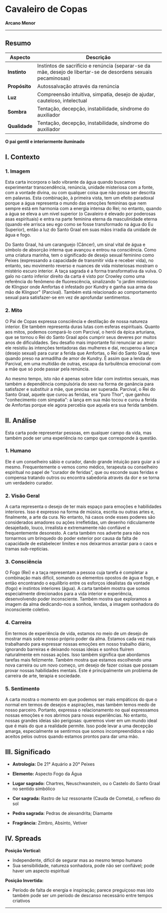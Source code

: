# Cavaleiro de Copas

**Arcano Menor**

---

## **Resumo**

| **Aspecto** | **Descrição** |
|-------------|---------------|
| **Instinto** | Instintos de sacrifício e renúncia (separar-se da mãe, desejo de libertar-se de desordens sexuais pecaminosas) |
| **Propósito** | Autossalvação através da renúncia |
| **Luz** | Compreensão intuitiva, simpatia, desejo de ajudar, cauteloso, intelectual |
| **Sombra** | Tentação, decepção, instabilidade, síndrome do auxiliador |
| **Qualidade** | Tentação, decepção, instabilidade, síndrome do auxiliador |

**O pai gentil e interiormente iluminado**

## **I. Contexto**

### **1. Imagem**

Esta carta incorpora o lado vibrante da água quando buscamos experimentar transcendência, renúncia, unidade misteriosa com a fonte, com a vontade divina, ou com qualquer coisa que não possa ser descrita em palavras. Esta combinação, à primeira vista, tem um efeito paradoxal porque a água representa o mundo das emoções femininas que nem sempre está em harmonia com a energia intensa do Rei; no entanto, quando a água se eleva a um nível superior (o Cavaleiro é elevado por poderosas asas espirituais) e entra na parte feminina eterna da masculinidade eterna (quando ele arrisca seu ego como se fosse transformado na água do Eu Superior), então a luz do Santo Graal em suas mãos irradia da unidade de água e fogo.

Do Santo Graal, há um caranguejo (Câncer), um sinal vital de água e símbolo de absorção interna que avançou e entrou na consciência. Como uma criatura marinha, tem o significado de desejo sexual feminino como Peixes (expressando a capacidade de transmitir vida e receber vida), no entanto, seu movimento reverso e nuances de vida misteriosas mostram o mistério escuro interior. A taça sagrada é a forma transformativa da vulva. O galo no canto inferior direito da carta é visto por Crowley como uma referência do fenômeno de fluorescência, sinalizando "o jardim misterioso de Klingsor onde Amfortas é infestado por Kundry e ganha sua arma da mão de Klingsor" (Parcival). Também está relacionado ao comportamento sexual para satisfazer-se em vez de aprofundar sentimentos.

### **2. Mito**

O Pai de Copas expressa consciência e destilação de nossa natureza interior. Ele também representa duras lutas com esferas espirituais. Quanto aos mitos, podemos compará-lo com Parcival, o herói da épica arturiana, que se tornou o Rei do Santo Graal após cumprir seus deveres por muitos anos de dificuldades. Seu desafio mais importante foi renunciar ao amor: ele resistiu às intenções tentadoras das mulheres e daí, recuperou a lança (desejo sexual) para curar a ferida que Amfortas, o Rei do Santo Graal, teve quando preso na armadilha de amor de Kundry. É assim que a lenda de Parcival, em uma multidão de outras, escapa da turbulência emocional com a mãe que só pode passar pela renúncia.

Ao mesmo tempo, isto não é apenas sobre lidar com instintos sexuais, mas também a dependência compulsória do sexo na forma de ganância para satisfazer e substituir a mãe, que precisa ser superada. Parcival, o Rei do Santo Graal, aquele que curou as feridas, era "puro Thor", que ganhou "conhecimento com simpatia": a lança em sua mão tocou e curou a ferida de Amfortas porque ele agora percebia que aquela era sua ferida também.

## **II. Análise**

Esta carta pode representar pessoas, em qualquer campo da vida, mas também pode ser uma experiência no campo que corresponde à questão.

### **1. Humano**

Ele é um conselheiro sábio e curador, dando grande intuição para guiar a si mesmo. Frequentemente o vemos como médico, terapeuta ou conselheiro espiritual no papel de "curador de feridas", que ou esconde suas feridas e compensa tratando outros ou encontra sabedoria através da dor e se torna um verdadeiro curador.

### **2. Visão Geral**

A carta representa o desejo de ter mais espaço para emoções e habilidades interiores. Isso é expresso na forma de música, escrita ou outras artes e, finalmente, a arte da cura. No entanto, há casos onde esses poderes são considerados amadores ou ações irrefletidas, um desenho ridiculamente desajeitado, louco, irrealista e extremamente não confiável e frequentemente desonesto. A carta também nos adverte para não nos tornarmos um brinquedo do poder exterior por causa da falta de capacidade de estabelecer limites e nos deixarmos arrastar para o caos e tramas sub-reptícias.

### **3. Consciência**

O Fogo (Rei) e a taça representam a pessoa cuja tarefa é completar a combinação mais difícil, somando os elementos opostos de água e fogo, e então encontrando o equilíbrio entre os esforços idealistas da vontade (fogo) e instintos interiores (água). A carta também mostra que somos especialmente direcionados para a vida interior e experiência, desenvolvendo poder inconsciente. Também mostra que exploramos a imagem da alma dedicando-nos a sonhos, lendas, a imagem sonhadora do inconsciente coletivo.

### **4. Carreira**

Em termos de experiência de vida, estamos no meio de um desejo de mostrar mais sobre nosso próprio poder da alma. Estamos cada vez mais trabalhando para expressar nossas emoções em nosso trabalho diário, ignorando barreiras e deixando nossas ideias e sonhos fluírem naturalmente em nossas ações. Isso também significa que abordamos tarefas mais felizmente. Também mostra que estamos escolhendo uma nova carreira ou um novo começo, um desejo de fazer coisas que possam provar nossas habilidades mentais. Este é principalmente um problema de carreira de arte, terapia e sociedade.

### **5. Sentimento**

A carta mostra o momento em que podemos ser mais empáticos do que o normal em termos de desejos e aspirações, mas também temos medo de nosso parceiro. Portanto, expressa o relacionamento no qual expressamos nossas emoções e nos abrimos para novas experiências. No entanto, nossas grandes ideias são perigosas: queremos viver em um mundo ideal que é mais do que a realidade permite. Isso pode levar a uma decepção amarga, especialmente se sentirmos que somos incompreendidos e não aceitos pelos outros quando estamos prontos para dar uma mão.

## **III. Significado**

- **Astrologia:** De 21° Aquário a 20° Peixes
- **Elemento:** Aspecto Fogo da Água


 
- **Lugar sagrado:** Chartres, Neuschwanstein, ou o Castelo do Santo Graal no sentido simbólico
- **Cor sagrada:** Rastro de luz ressonante (Cauda de Cometa), o reflexo do sol
- **Pedra sagrada:** Pedras de alexandrita; Diamante
- **Fragrância:** Zimbro, Absinto, Vetiver

## **IV. Spreads**

**Posição Vertical:**

- Independente, difícil de segurar mas ao mesmo tempo humano
- Sua sensibilidade, natureza sonhadora, pode não ser confiável; pode haver um aspecto espiritual

**Posição Invertida:**

- Período de falta de energia e inspiração; parece preguiçoso mas isto também pode ser um período de descanso necessário entre tempos criativos

---


